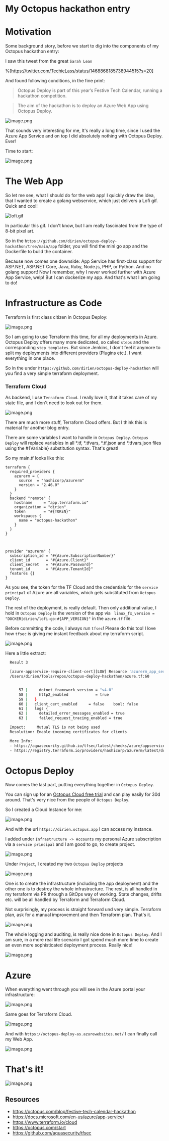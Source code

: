 # My Octopus hackathon entry

# Motivation
Some background story, before we start to dig into the components of my Octopus hackathon entry:

I saw this tweet from the great `Sarah Lean`

%[https://twitter.com/TechieLass/status/1468868185738944515?s=20]

And found following conditions, in the fine print:

> Octopus Deploy is part of this year’s Festive Tech Calendar, running a hackathon competition.

>The aim of the hackathon is to deploy an Azure Web App using Octopus Deploy.

![image.png](https://cdn.hashnode.com/res/hashnode/image/upload/v1639259966385/FBDkkvDAQ.png)

That sounds very interesting for me, It's really a long time, since I used the Azure App Service and on top I did absolutely nothing with Octopus Deploy. Ever!

Time to start:

![image.png](https://cdn.hashnode.com/res/hashnode/image/upload/v1639260160913/ltMmeHgGA.png)

# The Web App
So let me see, what I should do for the web app! I quickly draw the idea, that I wanted to create a golang webservice, which just delivers a Lofi gif. Quick and cool!

![lofi.gif](https://cdn.hashnode.com/res/hashnode/image/upload/v1639257073921/pFyEqPD_o.gif)

In particular this gif. I don't know, but I am really fascinated from the type of 8-bit pixel art.

So in the `https://github.com/dirien/octopus-deploy-hackathon/tree/main/app` folder, you will find the mini go app and the Dockerfile to build the container.

Because now comes one downside: App Service has first-class support for ASP.NET, ASP.NET Core, Java, Ruby, Node.js, PHP, or Python.  And no golang support! Now I remember, why I never worked further with Azure App Service, welp! But I can dockerize my app. And that's what I am going to do!

# Infrastructure as Code

Terraform is first class citizen in Octopus Deploy:

![image.png](https://cdn.hashnode.com/res/hashnode/image/upload/v1639257571999/tQU-yj82bV.png)

So I am going to use Terraform this time, for all my deployments in Azure. Octopus Deploy offers many more dedicated, so called `steps` and the corresponding `step templates`. But since Jenkins, I don't feel it anymore to split my deployments into different providers (Plugins etc.). I want everything in one place.

So in the under `https://github.com/dirien/octopus-deploy-hackathon` will you find a very simple terraform deployment.

### Terraform Cloud
As backend, I use `Terraform Cloud`. I really love it, that it takes care of my state file, and I don't need to look out for them.

![image.png](https://cdn.hashnode.com/res/hashnode/image/upload/v1639257801345/KZ23oQieB.png)

There are much more stuff, Terraform Cloud offers. But I think this is material for another blog entry.

There are some variables I want to handle in `Octopus Deploy`. `Octopus Deploy` will replace variables in all *.tf, *.tfvars, *.tf.json and *.tfvars.json files using the #{Variable} substitution syntax. That's great!

So my main.tf looks like this:

```hcl
terraform {
  required_providers {
    azurerm = {
      source  = "hashicorp/azurerm"
      version = "2.46.0"
    }
  }
  backend "remote" {
    hostname     = "app.terraform.io"
    organization = "dirien"
    token        = "#{TOKEN}"
    workspaces {
      name = "octopus-hackathon"
    }
  }
}



provider "azurerm" {
  subscription_id = "#{Azure.SubscriptionNumber}"
  client_id       = "#{Azure.Client}"
  client_secret   = "#{Azure.Password}"
  tenant_id       = "#{Azure.TenantId}"
  features {}
}
```
As you see, the token for the TF Cloud and the credentials for the `service principal` of Azure are all variables, which gets substituted from `Octopus Deploy`.

The rest of the deployment, is really default.  Then only additional value, I hold in `Octopus Deploy` is the version of the app via ` linux_fx_version = "DOCKER|dirien/lofi-go:#{APP_VERSION}"` in the `azure.tf` file.

Before committing the code, I always run `tfsec`! Please do this too! I love how `tfsec` is giving me instant feedback about my terraform script.


![image.png](https://cdn.hashnode.com/res/hashnode/image/upload/v1639260626642/8hqt9DX9Z.png)

Here a little extract:
```bash
  Result 3

  [azure-appservice-require-client-cert][LOW] Resource 'azurerm_app_service.octopus-deploy-as' has attribute client_cert_enabled that is false
  /Users/dirien/Tools/repos/octopus-deploy-hackathon/azure.tf:60


      57 |     dotnet_framework_version = "v4.0"
      58 |     http2_enabled            = true
      59 |   }
      60 |   client_cert_enabled     = false    bool: false
      61 |   logs {
      62 |     detailed_error_messages_enabled = true
      63 |     failed_request_tracing_enabled = true

  Impact:     Mutual TLS is not being used
  Resolution: Enable incoming certificates for clients

  More Info:
  - https://aquasecurity.github.io/tfsec/latest/checks/azure/appservice/require-client-cert 
  - https://registry.terraform.io/providers/hashicorp/azurerm/latest/docs/resources/app_service#client_cert_enabled 
````
# Octopus Deploy

Now comes the last part, putting everything together in `Octopus Deploy`.

You can sign up for an [Octopus Cloud free trial](https://octopus.com/start/cloud) and can play easily for 30d around. That's very nice from the people of  `Octopus Deploy`.

So I created a Cloud Instance for me:

![image.png](https://cdn.hashnode.com/res/hashnode/image/upload/v1639258581146/Zyzj_i-_I.png)

And with the url `https://dirien.octopus.app` I can access my instance.

I added under `Infrastructure -> Accounts` my personal Azure subscription via a `service principal` and I am good to go, to create project.

![image.png](https://cdn.hashnode.com/res/hashnode/image/upload/v1639258697223/Wpi6Nbxaf.png)

Under `Project`, I created my two `Octopus Deploy` projects

![image.png](https://cdn.hashnode.com/res/hashnode/image/upload/v1639258820754/pSehvVmVV.png)

One is to create the infrastructure (including the app deployment) and the other one is to destroy the whole infrastructure. The rest, is all handled in my terraform via PR through a GitOps way of working. State changes, drifts etc. will be all handled by Terraform and Terraform Cloud.

Not surprisingly, my process is straight forward und very simple. Terraform plan, ask for a manual improvement and then Terraform plan. That's it.

![image.png](https://cdn.hashnode.com/res/hashnode/image/upload/v1639259098900/n6mQH8pJi.png)

The whole logging and auditing, is really nice done in `Octopus Deploy`. And I am sure, in a more real life scenario I got spend much more time to create an even more sophisticated deployment process. Really nice!

![image.png](https://cdn.hashnode.com/res/hashnode/image/upload/v1639259141243/8IEQVU0b9.png)

# Azure

When everything went through you will see in the Azure portal your infrastructure:

![image.png](https://cdn.hashnode.com/res/hashnode/image/upload/v1639259303191/i-mSx_lq3.png)

Same goes for Terraform Cloud.

![image.png](https://cdn.hashnode.com/res/hashnode/image/upload/v1639259345735/EFXLnBACY.png)

And with `https://octopus-deploy-as.azurewebsites.net/` I can finally call my Web App.

![image.png](https://cdn.hashnode.com/res/hashnode/image/upload/v1639259628364/WUJRYMRBSp.png)

# That's it!

![image.png](https://cdn.hashnode.com/res/hashnode/image/upload/v1639260454546/uPFsZJdaS.png)

## Resources

- https://octopus.com/blog/festive-tech-calendar-hackathon
- https://docs.microsoft.com/en-us/azure/app-service/
- https://www.terraform.io/cloud
- https://octopus.com/start
- https://github.com/aquasecurity/tfsec